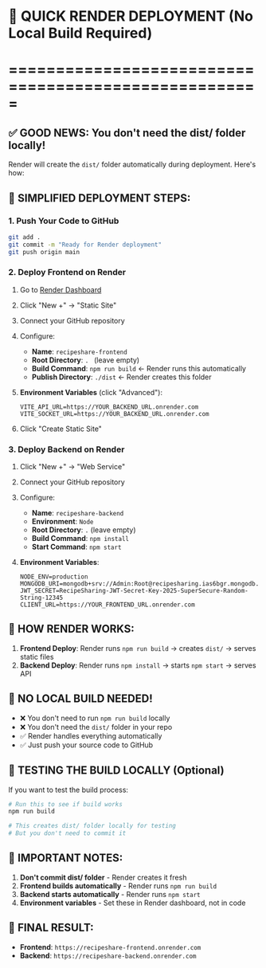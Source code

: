 # 🚀 QUICK RENDER DEPLOYMENT (No Local Build Required)
# =====================================================

## ✅ **GOOD NEWS:** You don't need the dist/ folder locally!

Render will create the `dist/` folder automatically during deployment. Here's how:

## 🎯 **SIMPLIFIED DEPLOYMENT STEPS:**

### **1. Push Your Code to GitHub**
```bash
git add .
git commit -m "Ready for Render deployment"  
git push origin main
```

### **2. Deploy Frontend on Render**
1. Go to [Render Dashboard](https://dashboard.render.com)
2. Click "New +" → "Static Site"
3. Connect your GitHub repository
4. Configure:
   - **Name**: `recipeshare-frontend`
   - **Root Directory**: `. ` (leave empty)
   - **Build Command**: `npm run build` ← Render runs this automatically
   - **Publish Directory**: `./dist` ← Render creates this folder

5. **Environment Variables** (click "Advanced"):
   ```
   VITE_API_URL=https://YOUR_BACKEND_URL.onrender.com
   VITE_SOCKET_URL=https://YOUR_BACKEND_URL.onrender.com
   ```

6. Click "Create Static Site"

### **3. Deploy Backend on Render**
1. Click "New +" → "Web Service"
2. Connect your GitHub repository  
3. Configure:
   - **Name**: `recipeshare-backend`
   - **Environment**: `Node`
   - **Root Directory**: `.` (leave empty)
   - **Build Command**: `npm install`
   - **Start Command**: `npm start`

4. **Environment Variables**:
   ```
   NODE_ENV=production
   MONGODB_URI=mongodb+srv://Admin:Root@recipesharing.ias6bgr.mongodb.net/RecipeSharing
   JWT_SECRET=RecipeSharing-JWT-Secret-Key-2025-SuperSecure-Random-String-12345
   CLIENT_URL=https://YOUR_FRONTEND_URL.onrender.com
   ```

## 🔄 **HOW RENDER WORKS:**

1. **Frontend Deploy**: Render runs `npm run build` → creates `dist/` → serves static files
2. **Backend Deploy**: Render runs `npm install` → starts `npm start` → serves API

## 🎉 **NO LOCAL BUILD NEEDED!**

- ❌ You don't need to run `npm run build` locally
- ❌ You don't need the `dist/` folder in your repo
- ✅ Render handles everything automatically
- ✅ Just push your source code to GitHub

## 📱 **TESTING THE BUILD LOCALLY (Optional)**

If you want to test the build process:
```bash
# Run this to see if build works
npm run build

# This creates dist/ folder locally for testing
# But you don't need to commit it
```

## 🚨 **IMPORTANT NOTES:**

1. **Don't commit dist/ folder** - Render creates it fresh
2. **Frontend builds automatically** - Render runs `npm run build`
3. **Backend starts automatically** - Render runs `npm start`
4. **Environment variables** - Set these in Render dashboard, not in code

## 🎯 **FINAL RESULT:**
- **Frontend**: `https://recipeshare-frontend.onrender.com`
- **Backend**: `https://recipeshare-backend.onrender.com`
